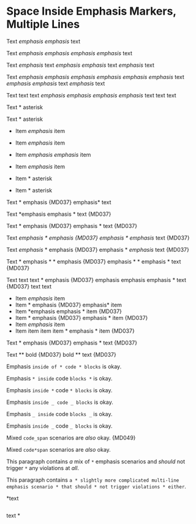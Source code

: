 # Space Inside Emphasis Markers, Multiple Lines

Text *emphasis
emphasis* text

Text *emphasis* *emphasis
emphasis* *emphasis* text

Text *emphasis* text *emphasis
emphasis* text *emphasis* text

Text *emphasis* *emphasis
emphasis* *emphasis* *emphasis
emphasis* text *emphasis
emphasis* text *emphasis* text

Text text
text *emphasis
emphasis emphasis
emphasis* text
text text

Text * asterisk

Text * asterisk

* Item *emphasis* item
* Item *emphasis* item
* Item *emphasis
  emphasis* item
* Item *emphasis* item

* Item * asterisk
* Item * asterisk

Text * emphasis {MD037}
emphasis* text

Text *emphasis
emphasis * text {MD037}

Text * emphasis {MD037}
emphasis * text {MD037}

Text *emphasis * *emphasis {MD037}
emphasis* * emphasis* text {MD037}

Text *emphasis* * emphasis {MD037}
emphasis * *emphasis* text {MD037}

Text * emphasis * * emphasis {MD037}
emphasis * * emphasis * text {MD037}

Text text
text * emphasis {MD037}
emphasis emphasis
emphasis * text {MD037}
text text

* Item *emphasis* item
* Item * emphasis {MD037}
  emphasis* item
* Item *emphasis
  emphasis * item {MD037}
* Item * emphasis {MD037}
  emphasis * item {MD037}
* Item *emphasis* item
* Item item item
  item * emphasis * item {MD037}

Text * emphasis {MD037}
emphasis * text {MD037}

Text ** bold {MD037}
bold ** text {MD037}

Emphasis `inside
of * code *
blocks` is okay.

Emphasis `* inside`
code
`blocks *` is okay.

Emphasis `inside *`
code
`* blocks` is okay.

Emphasis `inside
_ code _
blocks` is okay.

Emphasis `_ inside`
code
`blocks _` is okay.

Emphasis `inside _`
code
`_ blocks` is okay.

Mixed `code_span`
scenarios
are _also_ okay. {MD049}

Mixed `code*span`
scenarios
are *also* okay.

This paragraph
contains *a* mix
of `*` emphasis
scenarios and *should*
not trigger `*` any
violations at *all*.

This paragraph
contains `a * slightly
more complicated
multi-line emphasis
scenario * that
should * not trigger
violations * either`.

<!-- markdownlint-disable MD031 -->
*text
```text
```
text *
<!-- markdownlint-restore -->
